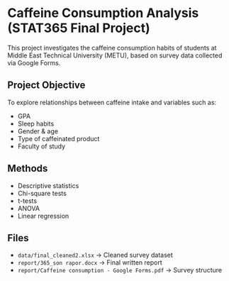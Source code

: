 # Caffeine Consumption Analysis (STAT365 Final Project)

This project investigates the caffeine consumption habits of students at Middle East Technical University (METU), based on survey data collected via Google Forms.

## Project Objective

To explore relationships between caffeine intake and variables such as:
- GPA
- Sleep habits
- Gender & age
- Type of caffeinated product
- Faculty of study

##  Methods

- Descriptive statistics
- Chi-square tests
- t-tests
- ANOVA
- Linear regression


##  Files

- `data/final_cleaned2.xlsx` → Cleaned survey dataset  
- `report/365_son rapor.docx` → Final written report 
- `report/Caffeine consumption - Google Forms.pdf` → Survey structure  


